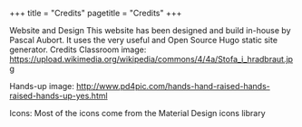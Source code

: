 +++ 
title = "Credits" 
pagetitle = "Credits"
+++

Website and Design
This website has been designed and build in-house by Pascal Aubort.
It uses the very useful and Open Source Hugo static site generator.
Credits
Classroom image: https://upload.wikimedia.org/wikipedia/commons/4/4a/Stofa_i_hradbraut.jpg

Hands-up image: http://www.pd4pic.com/hands-hand-raised-hands-raised-hands-up-yes.html

Icons: Most of the icons come from the Material Design icons library
